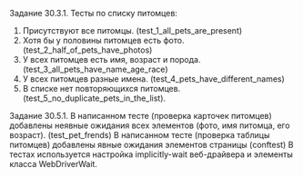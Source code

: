 Задание 30.3.1.
Тесты по списку питомцев: 
1. Присутствуют все питомцы. (test_1_all_pets_are_present)
2. Хотя бы у половины питомцев есть фото. (test_2_half_of_pets_have_photos)
3. У всех питомцев есть имя, возраст и порода. (test_3_all_pets_have_name_age_race)
4. У всех питомцев разные имена. (test_4_pets_have_different_names)
5. В списке нет повторяющихся питомцев. (test_5_no_duplicate_pets_in_the_list).

Задание 30.5.1.
В написанном тесте (проверка карточек питомцев) добавлены неявные ожидания всех элементов (фото, имя питомца, его возраст). (test_pet_frends)
В написанном тесте (проверка таблицы питомцев) добавлены явные ожидания элементов страницы (conftest)
В тестах используется настройка implicitly-wait веб-драйвера и элементы класса WebDriverWait.
